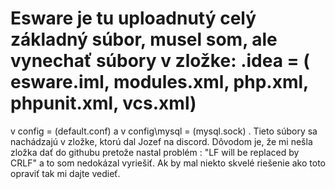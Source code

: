 # Esware je tu uploadnutý celý základný súbor, musel som, ale vynechať súbory v zložke: .idea = ( esware.iml, modules.xml, php.xml, phpunit.xml, vcs.xml)
v config = (default.conf) a v config\mysql = (mysql.sock) . Tieto súbory sa nachádzajú v zložke, ktorú dal Jozef na discord. Dôvodom je, že mi nešla zložka dať do githubu pretože nastal problém : "LF will be replaced by CRLF" a to som nedokázal vyriešiť. Ak by mal niekto skvelé riešenie ako toto opraviť tak mi dajte vedieť.
